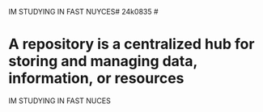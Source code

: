 IM STUDYING IN FAST NUYCES# 24k0835 #
# A repository is a centralized hub for storing and managing data, information, or resources #
IM STUDYING IN FAST NUCES
